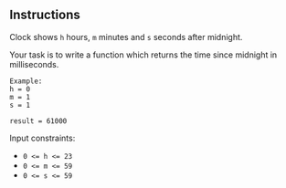 ## Instructions

Clock shows `h` hours, `m` minutes and `s` seconds after midnight.

Your task is to write a function which returns the time since midnight in milliseconds.
```
Example:
h = 0
m = 1
s = 1

result = 61000
```
Input constraints:
* `0 <= h <= 23`
* `0 <= m <= 59`
* `0 <= s <= 59`